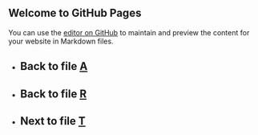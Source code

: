 ## Welcome to GitHub Pages

You can use the [editor on GitHub](https://github.com/samuelbetio/alphabet.file/edit/master/A/B/C/D/E/F/G/H/I/J/K/L/M/N/O/P/Q/R/S/README.md) to maintain and preview the content for your website in Markdown files.

- ## **Back** to file [A](../../../../../../../../../../../../../../../../../../../README.md)

- ## **Back** to file [R](../)

- ## **Next** to file [T](T/)





